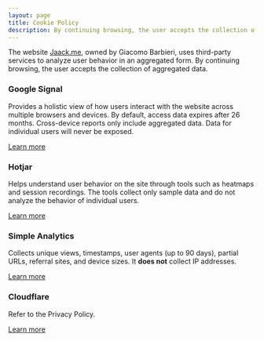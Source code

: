 ```yaml
---
layout: page
title: Cookie Policy
description: By continuing browsing, the user accepts the collection of aggregated data.
---
```


The website [Jaack.me](https://jaack.me), owned by Giacomo Barbieri, uses third-party services to analyze user behavior in an aggregated form.
By continuing browsing, the user accepts the collection of aggregated data.

### Google Signal
Provides a holistic view of how users interact with the website across multiple browsers and devices. By default, access data expires after 26 months. Cross-device reports only include aggregated data. Data for individual users will never be exposed.

[Learn more](https://support.google.com/analytics/answer/7532985?hl=en)

### Hotjar
Helps understand user behavior on the site through tools such as heatmaps and session recordings. The tools collect only sample data and do not analyze the behavior of individual users.

[Learn more](https://www.hotjar.com/blog/what-is-hotjar/)

### Simple Analytics
Collects unique views, timestamps, user agents (up to 90 days), partial URLs, referral sites, and device sizes. It **does not** collect IP addresses.

[Learn more](https://docs.simpleanalytics.com/what-we-collect?ref=simpleanalytics.com)

### Cloudflare
Refer to the Privacy Policy.

[Learn more](https://www.cloudflare.com/privacypolicy/)